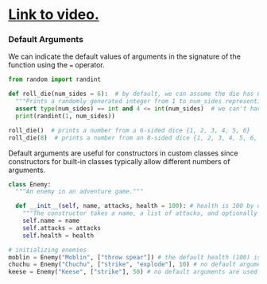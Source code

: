 # [Link to video.](https://www.youtube.com/watch?v=mTlhtkHibVg&list=PLVD25niNi0BnTo_MGI8NI6WvVIXcC9khH)

### Default Arguments

We can indicate the default values of arguments in the signature of the function using the `=` operator.

```python
from random import randint

def roll_die(num_sides = 6):  # by default, we can assume the die has 6 sides unless specified otherwise
  """Prints a randomly generated integer from 1 to num_sides representing a die roll."""
  assert type(num_sides) == int and 4 <= int(num_sides)  # we can't have fewer than 4 sides on a die
  print(randint(1, num_sides))

roll_die()  # prints a number from a 6-sided dice {1, 2, 3, 4, 5, 6}
roll_die(8)  # prints a number from an 8-sided dice {1, 2, 3, 4, 5, 6, 7, 8}
```

Default arguments are useful for constructors in custom classes since constructors for built-in classes typically allow different numbers of arguments.

```python
class Enemy:
  """An enemy in an adventure game."""

  def __init__(self, name, attacks, health = 100): # health is 100 by default unless specified otherwise
    """The constructor takes a name, a list of attacks, and optionally a number of health points."""
    self.name = name
    self.attacks = attacks
    self.health = health

# initializing enemies
moblin = Enemy("Moblin", ["throw spear"]) # the default health (100) is used
chuchu = Enemy("Chuchu", ["strike", "explode"], 10) # no default arguments are used
keese = Enemy("Keese", ["strike"], 50) # no default arguments are used
```
